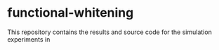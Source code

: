 # functional-whitening
This repository contains the results and source code for the simulation experiments in 
